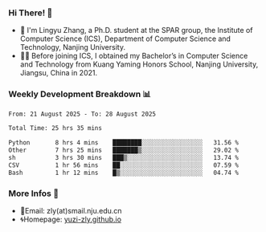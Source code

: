 ### Hi There! 👋 
- 🐳 I'm Lingyu Zhang, a Ph.D. student at the SPAR group, the Institute of Computer Science (ICS), Department of Computer Science and Technology, Nanjing University.
- 🧑‍🎓 Before joining ICS, I obtained my Bachelor’s in Computer Science and Technology from Kuang Yaming Honors School, Nanjing University, Jiangsu, China in 2021.

### Weekly Development Breakdown :bar_chart:

<!--START_SECTION:waka-->

```txt
From: 21 August 2025 - To: 28 August 2025

Total Time: 25 hrs 35 mins

Python       8 hrs 4 mins    ████████░░░░░░░░░░░░░░░░░   31.56 %
Other        7 hrs 25 mins   ███████▒░░░░░░░░░░░░░░░░░   29.02 %
sh           3 hrs 30 mins   ███▒░░░░░░░░░░░░░░░░░░░░░   13.74 %
CSV          1 hr 56 mins    ██░░░░░░░░░░░░░░░░░░░░░░░   07.59 %
Bash         1 hr 12 mins    █▒░░░░░░░░░░░░░░░░░░░░░░░   04.74 %
```

<!--END_SECTION:waka-->

<!--
### Github Contributions :octocat:

![](https://raw.githubusercontent.com/yuzi-zly/yuzi-zly/output/github-contribution-grid-snake.svg)              
-->

### More Infos 📖

- 📧Email: zly(at)smail.nju.edu.cn
- 🌀Homepage: [yuzi-zly.github.io](https://yuzi-zly.github.io/)

